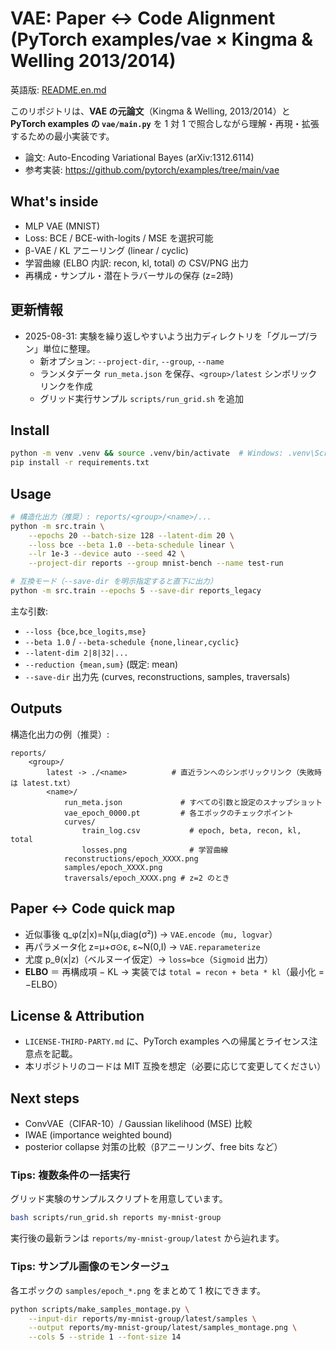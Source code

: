 # VAE: Paper ↔ Code Alignment (PyTorch examples/vae × Kingma & Welling 2013/2014)

英語版: [README.en.md](./README.en.md)

このリポジトリは、**VAE の元論文**（Kingma & Welling, 2013/2014）と
**PyTorch examples の `vae/main.py`** を 1 対 1 で照合しながら理解・再現・拡張するための最小実装です。

- 論文: Auto-Encoding Variational Bayes (arXiv:1312.6114)
- 参考実装: https://github.com/pytorch/examples/tree/main/vae

## What's inside
- MLP VAE (MNIST)
- Loss: BCE / BCE-with-logits / MSE を選択可能
- β-VAE / KL アニーリング (linear / cyclic)
- 学習曲線 (ELBO 内訳: recon, kl, total) の CSV/PNG 出力
- 再構成・サンプル・潜在トラバーサルの保存 (z=2時)

## 更新情報
- 2025-08-31: 実験を繰り返しやすいよう出力ディレクトリを「グループ/ラン」単位に整理。
	- 新オプション: `--project-dir`, `--group`, `--name`
	- ランメタデータ `run_meta.json` を保存、`<group>/latest` シンボリックリンクを作成
	- グリッド実行サンプル `scripts/run_grid.sh` を追加

## Install

```bash
python -m venv .venv && source .venv/bin/activate  # Windows: .venv\Scripts\activate
pip install -r requirements.txt
```

## Usage

```bash
# 構造化出力（推奨）: reports/<group>/<name>/...
python -m src.train \
	--epochs 20 --batch-size 128 --latent-dim 20 \
	--loss bce --beta 1.0 --beta-schedule linear \
	--lr 1e-3 --device auto --seed 42 \
	--project-dir reports --group mnist-bench --name test-run

# 互換モード（--save-dir を明示指定すると直下に出力）
python -m src.train --epochs 5 --save-dir reports_legacy
```

主な引数:
- `--loss {bce,bce_logits,mse}`
- `--beta 1.0` / `--beta-schedule {none,linear,cyclic}`
- `--latent-dim 2|8|32|...`
- `--reduction {mean,sum}` (既定: mean)
- `--save-dir` 出力先 (curves, reconstructions, samples, traversals)

## Outputs
構造化出力の例（推奨）:

```
reports/
	<group>/
		latest -> ./<name>          # 直近ランへのシンボリックリンク（失敗時は latest.txt）
		<name>/
			run_meta.json             # すべての引数と設定のスナップショット
			vae_epoch_0000.pt         # 各エポックのチェックポイント
			curves/
				train_log.csv           # epoch, beta, recon, kl, total
				losses.png              # 学習曲線
			reconstructions/epoch_XXXX.png
			samples/epoch_XXXX.png
			traversals/epoch_XXXX.png # z=2 のとき
```

## Paper ↔ Code quick map
- 近似事後 q_φ(z|x)=N(μ,diag(σ²)) → `VAE.encode`（`mu, logvar`）
- 再パラメータ化 z=μ+σ⊙ε, ε~N(0,I) → `VAE.reparameterize`
- 尤度 p_θ(x|z)（ベルヌーイ仮定）→ `loss=bce`（`Sigmoid` 出力）
- **ELBO** ＝ 再構成項 − KL → 実装では `total = recon + beta * kl`（最小化 = −ELBO）

## License & Attribution
- `LICENSE-THIRD-PARTY.md` に、PyTorch examples への帰属とライセンス注意点を記載。
- 本リポジトリのコードは MIT 互換を想定（必要に応じて変更してください）

## Next steps
- ConvVAE（CIFAR-10）/ Gaussian likelihood (MSE) 比較
- IWAE (importance weighted bound)
- posterior collapse 対策の比較（βアニーリング、free bits など）

### Tips: 複数条件の一括実行
グリッド実験のサンプルスクリプトを用意しています。

```bash
bash scripts/run_grid.sh reports my-mnist-group
```

実行後の最新ランは `reports/my-mnist-group/latest` から辿れます。

### Tips: サンプル画像のモンタージュ
各エポックの `samples/epoch_*.png` をまとめて 1 枚にできます。

```bash
python scripts/make_samples_montage.py \
	--input-dir reports/my-mnist-group/latest/samples \
	--output reports/my-mnist-group/latest/samples_montage.png \
	--cols 5 --stride 1 --font-size 14
```

